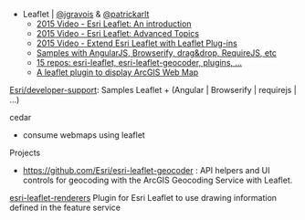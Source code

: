 * Leaflet | [@jgravois](https://github.com/jgravois) & [@patrickarlt](https://github.com/patrickarlt)
  * [2015 Video - Esri Leaflet: An introduction](http://www.esri.com/videos/watch?videoid=4314&channelid=LegacyVideo&isLegacy=true&title=esri-leaflet:-an-introduction)
  * [2015 Video - Esri Leaflet: Advanced Topics](http://www.esri.com/videos/watch?videoid=4315&channelid=LegacyVideo&isLegacy=true&title=esri-leaflet:-advanced-topics)
  * [2015 Video - Extend Esri Leaflet with Leaflet Plug-ins](http://www.esri.com/videos/watch?videoid=4420&channelid=LegacyVideo&isLegacy=true&title=extend-esri-leaflet-with-leaflet-plug-ins)
  * [Samples with AngularJS, Browserify, drag&drop, RequireJS, etc](https://github.com/Esri/developer-support/tree/gh-pages/web-leaflet)
  * [15 repos: esri-leaflet, esri-leaflet-geocoder, plugins, ...](https://github.com/search?q=org%3AEsri+leaflet)
  * [A leaflet plugin to display ArcGIS Web Map](https://github.com/ynunokawa/L.esri.WebMap)

[Esri/developer-support](https://github.com/Esri/developer-support/tree/gh-pages/web-leaflet): Samples Leaflet + (Angular | Browserify | requirejs | ...)

cedar

* consume webmaps using leaflet

Projects
* https://github.com/Esri/esri-leaflet-geocoder : API helpers and UI controls for geocoding with the ArcGIS Geocoding Service with Leaflet.

[esri-leaflet-renderers](https://github.com/Esri/esri-leaflet-renderers)
Plugin for Esri Leaflet to use drawing information defined in the feature service
